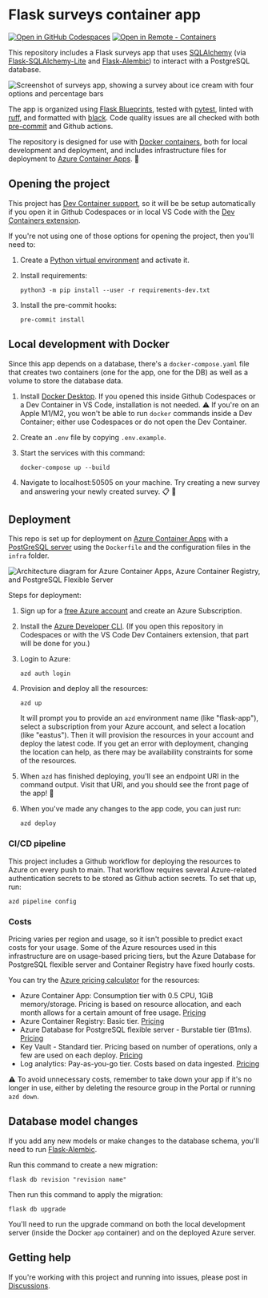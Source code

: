 # Flask surveys container app

[![Open in GitHub Codespaces](https://img.shields.io/static/v1?style=for-the-badge&label=GitHub+Codespaces&message=Open&color=brightgreen&logo=github)](https://github.com/codespaces/new?hide_repo_select=true&ref=main&repo=pamelafox%2Fflask-surveys-container-app&machine=standardLinux32gb&devcontainer_path=.devcontainer%2Fdevcontainer.json&location=WestUs2)
[![Open in Remote - Containers](https://img.shields.io/static/v1?style=for-the-badge&label=Remote%20-%20Containers&message=Open&color=blue&logo=visualstudiocode)](https://vscode.dev/redirect?url=vscode://ms-vscode-remote.remote-containers/cloneInVolume?url=https://github.com%2Fpamelafox%2Fflask-surveys-container-app)

This repository includes a Flask surveys app that uses [SQLAlchemy](https://www.sqlalchemy.org/)
(via [Flask-SQLAlchemy-Lite](https://flask-sqlalchemy-lite.readthedocs.io/)
and [Flask-Alembic](https://flask-alembic.readthedocs.io/))
to interact with a PostgreSQL database.

![Screenshot of surveys app, showing a survey about ice cream with four options and percentage bars](readme_screenshot.png)

The app is organized using [Flask Blueprints](https://flask.palletsprojects.com/en/2.2.x/blueprints/),
tested with [pytest](https://docs.pytest.org/en/7.2.x/),
linted with [ruff](https://github.com/charliermarsh/ruff), and formatted with [black](https://black.readthedocs.io/en/stable/).
Code quality issues are all checked with both [pre-commit](https://pre-commit.com/) and Github actions.

The repository is designed for use with [Docker containers](https://www.docker.com/), both for local development and deployment, and includes infrastructure files for deployment to [Azure Container Apps](https://learn.microsoft.com/azure/container-apps/overview). 🐳

## Opening the project

This project has [Dev Container support](https://code.visualstudio.com/docs/devcontainers/containers), so it will be be setup automatically if you open it in Github Codespaces or in local VS Code with the [Dev Containers extension](https://marketplace.visualstudio.com/items?itemName=ms-vscode-remote.remote-containers).

If you're not using one of those options for opening the project, then you'll need to:

1. Create a [Python virtual environment](https://docs.python.org/3/tutorial/venv.html#creating-virtual-environments) and activate it.

2. Install requirements:

    ```shell
    python3 -m pip install --user -r requirements-dev.txt
    ```

3. Install the pre-commit hooks:

    ```shell
    pre-commit install
    ```

## Local development with Docker

Since this app depends on a database, there's a `docker-compose.yaml` file that creates two containers
(one for the app, one for the DB) as well as a volume to store the database data.

1. Install [Docker Desktop](https://www.docker.com/products/docker-desktop/). If you opened this inside Github Codespaces or a Dev Container in VS Code, installation is not needed. ⚠️ If you're on an Apple M1/M2, you won't be able to run `docker` commands inside a Dev Container; either use Codespaces or do not open the Dev Container.

2. Create an `.env` file by copying `.env.example`.

3. Start the services with this command:

    ```shell
    docker-compose up --build
    ```

4. Navigate to localhost:50505 on your machine. Try creating a new survey and answering your newly created survey. 📋 🎉

## Deployment

This repo is set up for deployment on [Azure Container Apps](https://learn.microsoft.com/azure/container-apps/overview) with a [PostGreSQL server](https://learn.microsoft.com/azure/postgresql/flexible-server/overview) using the `Dockerfile` and the configuration files in the `infra` folder.

![Architecture diagram for Azure Container Apps, Azure Container Registry, and PostgreSQL Flexible Server](readme_architecture.png)

Steps for deployment:

1. Sign up for a [free Azure account](https://azure.microsoft.com/free/) and create an Azure Subscription.
2. Install the [Azure Developer CLI](https://learn.microsoft.com/azure/developer/azure-developer-cli/install-azd). (If you open this repository in Codespaces or with the VS Code Dev Containers extension, that part will be done for you.)
3. Login to Azure:

    ```shell
    azd auth login
    ```

4. Provision and deploy all the resources:

    ```shell
    azd up
    ```

    It will prompt you to provide an `azd` environment name (like "flask-app"), select a subscription from your Azure account, and select a location (like "eastus"). Then it will provision the resources in your account and deploy the latest code. If you get an error with deployment, changing the location can help, as there may be availability constraints for some of the resources.

5. When `azd` has finished deploying, you'll see an endpoint URI in the command output. Visit that URI, and you should see the front page of the app! 🎉

6. When you've made any changes to the app code, you can just run:

    ```shell
    azd deploy
    ```

### CI/CD pipeline

This project includes a Github workflow for deploying the resources to Azure
on every push to main. That workflow requires several Azure-related authentication secrets
to be stored as Github action secrets. To set that up, run:

```shell
azd pipeline config
```

### Costs

Pricing varies per region and usage, so it isn't possible to predict exact costs for your usage.
Some of the Azure resources used in this infrastructure are on usage-based pricing tiers,
but the Azure Database for PostgreSQL flexible server and Container Registry have fixed hourly costs.

You can try the [Azure pricing calculator](https://azure.com/e/3a9a0464f7a4431d82ee859b53ebe179) for the resources:

* Azure Container App: Consumption tier with 0.5 CPU, 1GiB memory/storage. Pricing is based on resource allocation, and each month allows for a certain amount of free usage. [Pricing](https://azure.microsoft.com/pricing/details/container-apps/)
* Azure Container Registry: Basic tier. [Pricing](https://azure.microsoft.com/pricing/details/container-registry/)
* Azure Database for PostgreSQL flexible server - Burstable tier (B1ms). [Pricing](https://azure.microsoft.com/pricing/details/postgresql/flexible-server/)
* Key Vault - Standard tier. Pricing based on number of operations, only a few are used on each deploy. [Pricing](https://azure.microsoft.com/pricing/details/key-vault/)
* Log analytics: Pay-as-you-go tier. Costs based on data ingested. [Pricing](https://azure.microsoft.com/pricing/details/monitor/)

⚠️ To avoid unnecessary costs, remember to take down your app if it's no longer in use,
either by deleting the resource group in the Portal or running `azd down`.

## Database model changes

If you add any new models or make changes to the database schema, you'll need to run [Flask-Alembic](https://flask-alembic.readthedocs.io/en/latest/use/).

Run this command to create a new migration:

```shell
flask db revision "revision name"
```

Then run this command to apply the migration:

```shell
flask db upgrade
```

You'll need to run the upgrade command on both the local development server (inside the Docker `app` container) and on the deployed Azure server.

## Getting help

If you're working with this project and running into issues, please post in [Discussions](/discussions).
